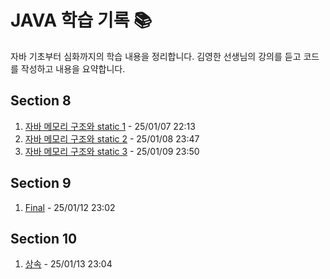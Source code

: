 # JAVA 학습 기록 📚

자바 기초부터 심화까지의 학습 내용을 정리합니다.
김영한 선생님의 강의를 듣고 코드를 작성하고 내용을 요약합니다.

## Section 8
1. [자바 메모리 구조와 static 1](src/Section8/8-1.md) - 25/01/07 22:13
2. [자바 메모리 구조와 static 2](src/Section8/8-2.md) - 25/01/08 23:47
3. [자바 메모리 구조와 static 3](src/Section8/8-3.md) - 25/01/09 23:50

## Section 9
1. [Final](src/Section9/9-1.md) - 25/01/12 23:02

## Section 10
1. [상속](src/Section10/10-1.md) - 25/01/13 23:04

